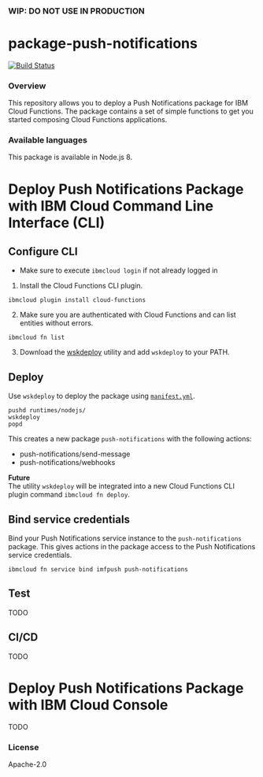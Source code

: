 ### WIP: DO NOT USE IN PRODUCTION ###
# package-push-notifications
[![Build Status](https://travis-ci.org/ibm-functions/package-push-notifications.svg?branch=master)](https://travis-ci.org/ibm-functions/package-push-notifications)

### Overview
This repository allows you to deploy a Push Notifications package for IBM Cloud Functions.
The package contains a set of simple functions to get you started composing Cloud Functions applications.

### Available languages
This package is available in Node.js 8.

# Deploy Push Notifications Package with IBM Cloud Command Line Interface (CLI)

## Configure CLI
- Make sure to execute `ibmcloud login` if not already logged in
1. Install the Cloud Functions CLI plugin.
```
ibmcloud plugin install cloud-functions
```
2. Make sure you are authenticated with Cloud Functions and can list entities without errors.
```
ibmcloud fn list
```
3. Download the [wskdeploy](https://github.com/apache/incubator-openwhisk-wskdeploy/releases) utility and add `wskdeploy` to your PATH.

## Deploy

Use `wskdeploy` to deploy the package using [`manifest.yml`](./manifest.yml).
```
pushd runtimes/nodejs/
wskdeploy
popd
```

This creates a new package `push-notifications` with the following actions:
- push-notifications/send-message
- push-notifications/webhooks

**Future**
</br>The utility `wskdeploy` will be integrated into a new Cloud Functions CLI plugin command `ibmcloud fn deploy`.

## Bind service credentials
Bind your Push Notifications service instance to the `push-notifications` package. This gives actions in the package access to the Push Notifications service credentials.
```
ibmcloud fn service bind imfpush push-notifications
```

## Test
TODO

## CI/CD
TODO

# Deploy Push Notifications Package with IBM Cloud Console
TODO

### License
Apache-2.0
